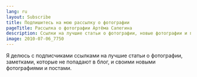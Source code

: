```yaml
---
lang: ru
layout: Subscribe
title: Подпишитесь на мою рассылку о фотографии
pageTitle: Рассылка о фотографии Артёма Сапегина
description: Ссылки на лучшие статьи о фотографии, новые фотографии и посты.
image: 2010-07-06_7750
---
```


Я делюсь с подписчиками ссылками на лучшие статьи о фотографии, заметками, которые не попадают в блог, и своими новыми фотографиями и постами.
